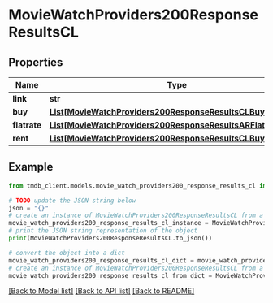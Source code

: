 # MovieWatchProviders200ResponseResultsCL


## Properties

Name | Type | Description | Notes
------------ | ------------- | ------------- | -------------
**link** | **str** |  | [optional] 
**buy** | [**List[MovieWatchProviders200ResponseResultsCLBuyInner]**](MovieWatchProviders200ResponseResultsCLBuyInner.md) |  | [optional] 
**flatrate** | [**List[MovieWatchProviders200ResponseResultsARFlatrateInner]**](MovieWatchProviders200ResponseResultsARFlatrateInner.md) |  | [optional] 
**rent** | [**List[MovieWatchProviders200ResponseResultsCLBuyInner]**](MovieWatchProviders200ResponseResultsCLBuyInner.md) |  | [optional] 

## Example

```python
from tmdb_client.models.movie_watch_providers200_response_results_cl import MovieWatchProviders200ResponseResultsCL

# TODO update the JSON string below
json = "{}"
# create an instance of MovieWatchProviders200ResponseResultsCL from a JSON string
movie_watch_providers200_response_results_cl_instance = MovieWatchProviders200ResponseResultsCL.from_json(json)
# print the JSON string representation of the object
print(MovieWatchProviders200ResponseResultsCL.to_json())

# convert the object into a dict
movie_watch_providers200_response_results_cl_dict = movie_watch_providers200_response_results_cl_instance.to_dict()
# create an instance of MovieWatchProviders200ResponseResultsCL from a dict
movie_watch_providers200_response_results_cl_from_dict = MovieWatchProviders200ResponseResultsCL.from_dict(movie_watch_providers200_response_results_cl_dict)
```
[[Back to Model list]](../README.md#documentation-for-models) [[Back to API list]](../README.md#documentation-for-api-endpoints) [[Back to README]](../README.md)


